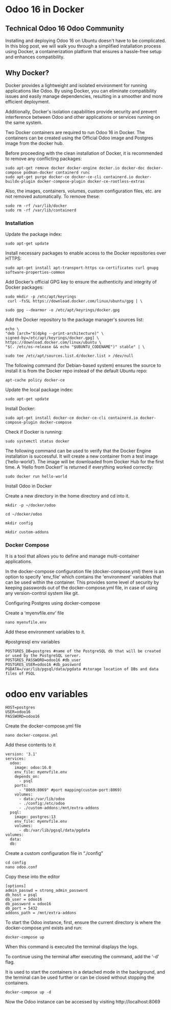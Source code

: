 
# Odoo 16 in Docker

## Technical Odoo 16 Odoo Community

Installing and deploying Odoo 16 on Ubuntu doesn't have to be complicated. In this blog post, we will walk you through a simplified installation process using Docker, a containerization platform that ensures a hassle-free setup and enhances compatibility.

## Why Docker?

Docker provides a lightweight and isolated environment for running applications like Odoo. By using Docker, you can eliminate compatibility issues and easily manage dependencies, resulting in a smoother and more efficient deployment.

Additionally, Docker's isolation capabilities provide security and prevent interference between Odoo and other applications or services running on the same system.

Two Docker containers are required to run Odoo 16 in Docker. The containers can be created using the Official Odoo image and Postgres image from the docker hub.

Before proceeding with the clean installation of Docker, it is recommended to remove any conflicting packages:
```
sudo apt-get remove docker docker-engine docker.io docker-doc docker-compose podman-docker containerd runc  
sudo apt-get purge docker-ce docker-ce-cli containerd.io docker-buildx-plugin docker-compose-plugin docker-ce-rootless-extras
```
Also, the images, containers, volumes, custom configuration files, etc. are not removed automatically. To remove these:
```
sudo rm -rf /var/lib/docker  
sudo rm -rf /var/lib/containerd
```
### Installation

Update the package index:
```
sudo apt-get update
```
Install necessary packages to enable access to the Docker repositories over HTTPS:
```
sudo apt-get install apt-transport-https ca-certificates curl gnupg software-properties-common
```
Add Docker’s official GPG key to ensure the authenticity and integrity of Docker packages:
```
sudo mkdir -p /etc/apt/keyrings  
 curl -fsSL https://download.docker.com/linux/ubuntu/gpg | \  
```
```
sudo gpg --dearmor -o /etc/apt/keyrings/docker.gpg
```
Add the Docker repository to the package manager's sources list:
```
echo \  
"deb [arch="$(dpkg --print-architecture)" \  
signed-by=/etc/apt/keyrings/docker.gpg] \  
https://download.docker.com/linux/ubuntu \  
"$(. /etc/os-release && echo "$UBUNTU_CODENAME")" stable" | \  
```
```
sudo tee /etc/apt/sources.list.d/docker.list > /dev/null
```
The following command (for Debian-based system) ensures the source to install it is from the Docker repo instead of the default Ubuntu repo:
```
apt-cache policy docker-ce
```
Update the local package index:
```
sudo apt-get update
```
Install Docker:
```
sudo apt-get install docker-ce docker-ce-cli containerd.io docker-compose-plugin docker-compose
```
Check if Docker is running:
```
sudo systemctl status docker
```
The following command can be used to verify that the Docker Engine installation is successful. It will create a new container from a test image (‘hello-world’). The image will be downloaded from Docker Hub for the first time. A ‘Hello from Docker!’ is returned if everything worked correctly:
```
sudo docker run hello-world
```
Install Odoo in Docker

Create a new directory in the home directory and cd into it.
```
mkdir -p ~/docker/odoo  
```
```
cd ~/docker/odoo  
```
```
mkdir config  
```
```
mkdir custom-addons
```
### Docker Compose

It is a tool that allows you to define and manage multi-container applications.

In the docker-compose configuration file (docker-compose.yml) there is an option to specify 'env_file' which contains the 'environment' variables that can be used within the container. This provides some level of security by keeping passwords out of the docker-compose.yml file, in case of using any version-control system like git.

Configuring Postgres using docker-compose

Create a ‘myenvfile.env’ file
```
nano myenvfile.env
```
Add these environment variables to it.

#postgresql env variables  
```
POSTGRES_DB=postgres #name of the PostgreSQL db that will be created or used by the PostgreSQL server.  
POSTGRES_PASSWORD=odoo16 #db_user  
POSTGRES_USER=odoo16 #db_password  
PGDATA=/var/lib/pgsql/data/pgdata #storage location of DBs and data files of PSQL  
```
# odoo env variables  
```
HOST=postgres  
USER=odoo16  
PASSWORD=odoo16
```
Create the docker-compose.yml file
```
nano docker-compose.yml
```
Add these contents to it
```
version: '3.1'  
services:  
  odoo:  
    image: odoo:16.0  
    env_file: myenvfile.env  
    depends_on:  
      - psql  
    ports:  
      - "8069:8069" #port mapping(custom-port:8069)  
    volumes:  
      - data:/var/lib/odoo  
      - ./config:/etc/odoo  
      - ./custom-addons:/mnt/extra-addons  
  psql:  
    image: postgres:13  
    env_file: myenvfile.env  
    volumes:  
      - db:/var/lib/pgsql/data/pgdata  
volumes:  
  data:  
  db:
```
Create a custom configuration file in “./config”
```
cd config  
nano odoo.conf
```
Copy these into the editor
```
[options]  
admin_passwd = strong_admin_password  
db_host = psql  
db_user = odoo16  
db_password = odoo16  
db_port = 5432  
addons_path = /mnt/extra-addons
```
To start the Odoo instance, first, ensure the current directory is where the docker-compose.yml exists and run:
```
docker-compose up
```
When this command is executed the terminal displays the logs.

To continue using the terminal after executing the command, add the ‘-d’ flag.

It is used to start the containers in a detached mode in the background, and the terminal can be used further or can be closed without stopping the containers.
```
docker-compose up -d
```
Now the Odoo instance can be accessed by visiting http://localhost:8069
